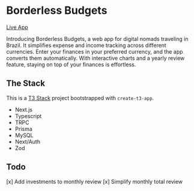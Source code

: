 # Borderless Budgets

[Live App](https://borderless-budgets.josht.art)

Introducing Borderless Budgets, a web app for digital nomads traveling in Brazil. It simplifies expense and income tracking across different currencies. Enter your finances in your preferred currency, and the app converts them automatically. With interactive charts and a yearly review feature, staying on top of your finances is effortless.

## The Stack

This is a [T3 Stack](https://create.t3.gg/) project bootstrapped with `create-t3-app`.

- Next.js
- Typescript
- TRPC
- Prisma
- MySQL
- Next/Auth
- Zod

## Todo

[x] Add investments to monthly review
[x] Simplify monthly total review
